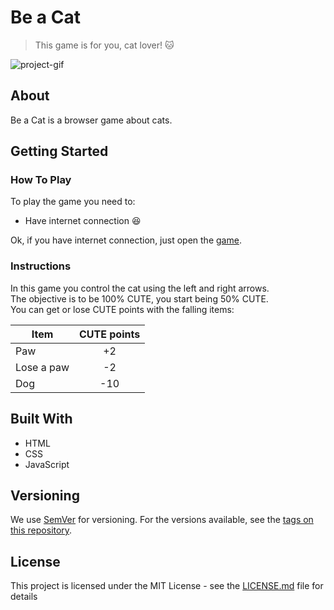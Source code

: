 # Be a Cat
> This game is for you, cat lover! :cat:    

<!-- BADGES -->

<!-- IMAGEM -->
![project-gif](https://github.com/EricMGS/BeACat/blob/master/screenshot.gif)  

## About 
Be a Cat is a browser game about cats.  

## Getting Started
### How To Play
To play the game you need to:  
- Have internet connection :laughing:  
  
Ok, if you have internet connection, just open the [game](https://ericmgs.github.io/BeACat/).  

### Instructions
In this game you control the cat using the left and right arrows.  
The objective is to be 100% CUTE, you start being 50% CUTE.  
You can get or lose CUTE points with the falling items:

|   Item   |  CUTE points  |
|----------|:-------------:|
|    Paw   |       +2      |
|Lose a paw|       -2      |
|   Dog    |      -10      |

## Built With
- HTML  
- CSS  
- JavaScript  

## Versioning

We use [SemVer](http://semver.org/) for versioning. For the versions available, see the [tags on this repository](). 

## License

This project is licensed under the MIT License - see the [LICENSE.md]() file for details
